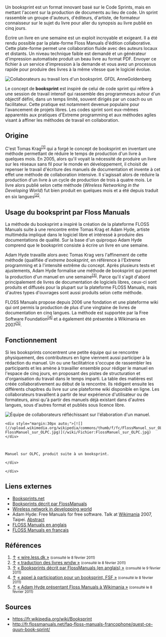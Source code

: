Un booksprint est un format innovant basé sur le Code Sprints, mais en mettant l'accent sur la production de documents au lieu de code. Un sprint rassemble un groupe d'auteurs, d'éditeurs, d'artiste, de formateur connaisseur sur le sujet du livre pour aller du synopsis au livre publié en cinq jours.

Écrire un livre en une semaine est un exploit incroyable et exigeant. Il a été rendu possible par la plate-forme Floss Manuals d'édition collaborative. Cette plate-forme permet une collaboration fluide avec des auteurs locaux et distants. Un niveau technique faible est demandé et un générateur d'impression automatisée produit un beau livre au format PDF. Envoyer ce fichier à un service d'impression à la demande et vous avez un processus rapide pour produire des livres à la même vitesse que le logiciel évolue. 


![Collaborateurs au travail lors d'un booksprint. GFDL AnneGoldenberg](https://upload.wikimedia.org/wikipedia/commons/9/93/BooksprintOLPC.png)

Le concept de **booksprint** est inspiré de celui de code sprint qui réfère à une session de travail intensif qui rassemble des programmeurs autour d'un objectif défini, dans un temps limité, souvent dirigés par un coach ou un facilitateur. Cette pratique est notamment devenue populaire pour l'avancement de projets libres. Les codes sprint sont eux-mêmes apparentés aux pratiques d'Extreme programming et aux méthodes agiles visant à affiner les méthodes de travail en collaboration.

## Origine

C'est Tomas Krag<sup id="cite_ref-1" class="reference">[<span class="cite_crochet">[</span>1<span class="cite_crochet">]</span>](#cite_note-1)</sup> qui a forgé le concept de booksprint en inventant une méthode permettant de réduire le temps de production d'un livre à quelques mois. En 2005, alors qu'il voyait la nécessité de produire un livre sur les réseaux sans fil pour le monde en développement, il choisit de repenser le travail d'écriture des manuels de documentation et invente à cet effet une méthode de collaboration intensive. Il s'agissait alors de réduire la production d'un livre à un cycle de production de trois à quatre mois. Le livre alors publié selon cette méthode (_Wireless Networking in the Developing World_) fut bien produit en quelques mois et a été depuis traduit en six langues<sup id="cite_ref-2" class="reference">[<span class="cite_crochet">[</span>2<span class="cite_crochet">]</span>](#cite_note-2)</sup>.

## Usage du booksprint par Floss Manuals

La méthode du booksprint a inspiré la création de la plateforme FLOSS Manuals suite à une rencontre entre Tomas Krag et Adam Hyde, artiste multimédia impliqué dans le logiciel libre et intéressé à produire des documentations de qualité. Sur la base d'un quiproquo Adam Hyde comprend que le booksprint consiste à écrire un livre en une semaine.

Adam Hyde travaille alors avec Tomas Krag vers l'affinement de cette méthode (qualifiée d'_extreme booksprint_, en référence à l'Extreme programming et à l'intensité extrême du concept. Après plusieurs tests et ajustements, Adam Hyde formalise une méthode de booksprint qui permet la production d'un manuel en une semaine<sup id="cite_ref-3" class="reference">[<span class="cite_crochet">[</span>3<span class="cite_crochet">]</span>](#cite_note-3)</sup>. Parce qu'il s'agit d'abord principalement de livres de documentation de logiciels libres, ceux-ci sont produits et diffusés pour la plupart sur la plateforme FLOSS Manuals, mais d'autres types d'ouvrages sont aussi produits selon cette méthode.

FLOSS Manuals propose depuis 2006 une fondation et une plateforme wiki qui ont permis la production de plus d'une vingtaine de livres de documentation en cinq langues. La méthode est supportée par la Free Software Foundation<sup id="cite_ref-4" class="reference">[<span class="cite_crochet">[</span>4<span class="cite_crochet">]</span>](#cite_note-4)</sup> et a également été présentée à Wikimania en 2007<sup id="cite_ref-5" class="reference">[<span class="cite_crochet">[</span>5<span class="cite_crochet">]</span>](#cite_note-5)</sup>.

## Fonctionnement

Si les booksprints concentrent une petite équipe qui se rencontre physiquement, des contributeurs en ligne viennent aussi participer à la rédaction du manuel. Un ou une facilitatrice s'occupe de rassembler les participants et les amène à travailler ensemble pour rédiger le manuel en l'espace de cinq jours, en proposant des pistes de structuration et d'organisation du travail dans le temps imparti. La table des matières est créée collaborativement au début de la rencontre. Ils rédigent ensuite les différents chapitres du livre sur une plateforme wiki disponible en ligne. Les collaborateurs travaillent à partir de leur expérience d'utilisateur ou de formateurs, ainsi qu'à partir des manuels déjà existant dans d'autres langues, sous d'autres format et publiés sous licence libre.



![Équipe de collaborateurs réfléchissant sur l'élaboration d'un manuel.
](http://upload.wikimedia.org/wikipedia/commons/thumb/5/5f/BooksprintCollabFutureTOCBuilding.jpg/120px-BooksprintCollabFutureTOCBuilding.jpg)



    <div style="margin:30px auto;">[![](//upload.wikimedia.org/wikipedia/commons/thumb/f/fc/FlossManuel_sur_OLPC.jpg/120px-FlossManuel_sur_OLPC.jpg)](/wiki/Fichier:FlossManuel_sur_OLPC.jpg)</div>



    Manuel sur OLPC, produit suite à un booksprint.

    </div>

    </div>

## Liens externes
*   [Booksprints.net](http://www.booksprints.net/)
*   [Booksprints décrit par FlossManuals](http://fr.flossmanuals.net/faq-floss-manuals-francophone/ch030_quest-ce-quun-book-sprint)
*   [Wireless network in developping world](http://wndw.net/)
*   Adam Hyde: Free Manuals for free software. Talk at [Wikimania](/wiki/Wikimania "Wikimania") 2007, Taipei. [Abstract](http://wikimania2007.wikimedia.org/wiki/Proceedings:AH1)
*   [FLOSS Manuals en anglais](http://en.flossmanuals.net/)
*   [FLOSS Manuals en français](http://fr.flossmanuals.net/)

## Références

1.  <span class="noprint renvois_vers_le_texte">[↑](#cite_ref-1)</span> <span class="reference-text"><span class="ouvrage">[« <cite style="font-style: normal">wire.less.dk</cite> »](http://wire.less.dk) <small style="line-height:1em;">(consulté le <span class="nowrap">8 février 2011</span>)</small></span></span>
2.  <span class="noprint renvois_vers_le_texte">[↑](#cite_ref-2)</span> <span class="reference-text"><span class="ouvrage">[« <cite style="font-style: normal">traduction des livres wndw</cite> »](http://wndw.net/translations.html) <small style="line-height:1em;">(consulté le <span class="nowrap">8 février 2011</span>)</small></span></span>
3.  <span class="noprint renvois_vers_le_texte">[↑](#cite_ref-3)</span> <span class="reference-text"><span class="ouvrage">[« <cite style="font-style: normal">Booksprints décrit par FlossManuals (en anglais)</cite> »](http://en.flossmanuals.net/BookSprints) <small style="line-height:1em;">(consulté le <span class="nowrap">9 février 2011</span>)</small></span></span>
4.  <span class="noprint renvois_vers_le_texte">[↑](#cite_ref-4)</span> <span class="reference-text"><span class="ouvrage">[« <cite style="font-style: normal">appel à participation pour un booksprint, FSF</cite> »](http://www.fsf.org/blogs/community/book-sprint) <small style="line-height:1em;">(consulté le <span class="nowrap">8 février 2011</span>)</small></span></span>
5.  <span class="noprint renvois_vers_le_texte">[↑](#cite_ref-5)</span> <span class="reference-text"><span class="ouvrage">[« <cite style="font-style: normal">Adam Hyde présentant Floss Manuals à Wikimania</cite> »](http://wikimania2007.wikimedia.org/wiki/Proceedings:AH1%20Abstract) <small style="line-height:1em;">(consulté le <span class="nowrap">8 février 2011</span>)</small></span></span>

## Sources
* https://fr.wikipedia.org/wiki/Booksprint
* http://fr.flossmanuals.net/faq-floss-manuals-francophone/quest-ce-quun-book-sprint/
